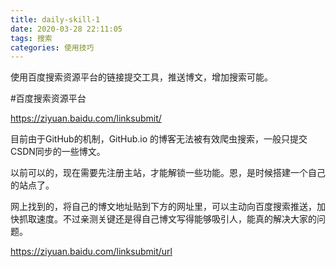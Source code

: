 ```yaml
---
title: daily-skill-1
date: 2020-03-28 22:11:05
tags: 搜索
categories: 使用技巧
---
```


<!--more-->

使用百度搜索资源平台的链接提交工具，推送博文，增加搜索可能。

#百度搜索资源平台

https://ziyuan.baidu.com/linksubmit/

目前由于GitHub的机制，GitHub.io 的博客无法被有效爬虫搜索，一般只提交CSDN同步的一些博文。

以前可以的，现在需要先注册主站，才能解锁一些功能。恩，是时候搭建一个自己的站点了。

网上找到的，将自己的博文地址贴到下方的网址里，可以主动向百度搜索推送，加快抓取速度。不过亲测关键还是得自己博文写得能够吸引人，能真的解决大家的问题。

https://ziyuan.baidu.com/linksubmit/url